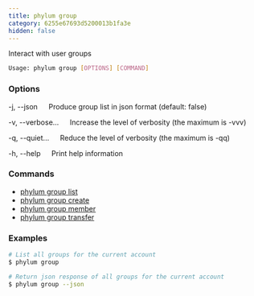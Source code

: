 ```yaml
---
title: phylum group
category: 6255e67693d5200013b1fa3e
hidden: false
---
```


Interact with user groups

```sh
Usage: phylum group [OPTIONS] [COMMAND]
```

### Options

-j, --json
&emsp; Produce group list in json format (default: false)

-v, --verbose...
&emsp; Increase the level of verbosity (the maximum is -vvv)

-q, --quiet...
&emsp; Reduce the level of verbosity (the maximum is -qq)

-h, --help
&emsp; Print help information

### Commands

* [phylum group list](./phylum_group_list)
* [phylum group create](./phylum_group_create)
* [phylum group member](./phylum_group_member)
* [phylum group transfer](./phylum_group_transfer)

### Examples

```sh
# List all groups for the current account
$ phylum group

# Return json response of all groups for the current account
$ phylum group --json
```
